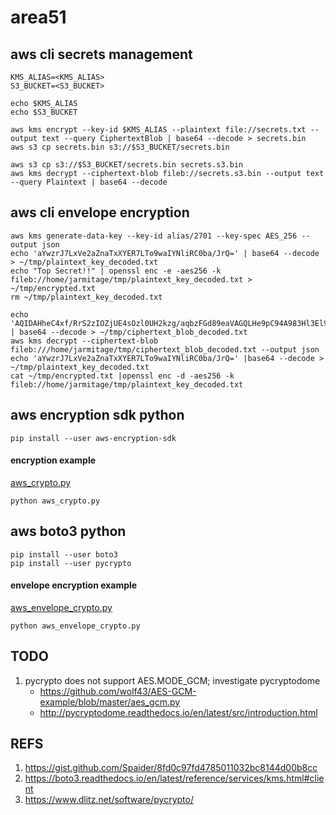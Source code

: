 # area51

## aws cli secrets management
```
KMS_ALIAS=<KMS_ALIAS>
S3_BUCKET=<S3_BUCKET>

echo $KMS_ALIAS
echo $S3_BUCKET

aws kms encrypt --key-id $KMS_ALIAS --plaintext file://secrets.txt --output text --query CiphertextBlob | base64 --decode > secrets.bin
aws s3 cp secrets.bin s3://$S3_BUCKET/secrets.bin

aws s3 cp s3://$S3_BUCKET/secrets.bin secrets.s3.bin
aws kms decrypt --ciphertext-blob fileb://secrets.s3.bin --output text --query Plaintext | base64 --decode

```

## aws cli envelope encryption
```
aws kms generate-data-key --key-id alias/2701 --key-spec AES_256 --output json
echo 'aYwzrJ7LxVe2aZnaTxXYER7LTo9waIYNliRC0ba/JrQ=' | base64 --decode > ~/tmp/plaintext_key_decoded.txt
echo "Top Secret!!" | openssl enc -e -aes256 -k fileb://home/jarmitage/tmp/plaintext_key_decoded.txt > ~/tmp/encrypted.txt
rm ~/tmp/plaintext_key_decoded.txt

echo 'AQIDAHheC4xf/RrS2zIOZjUE4sOzl0UH2kzg/aqbzFGd89eaVAGQLHe9pC94A983Hl3El9lLAAAAfjB8BgkqhkiG9w0BBwagbzBtAgEAMGgGCSqGSIb3DQEHATAeBglghkgBZQMEAS4wEQQMBSlMOHtyiNTUX7rTAgEQgDt9eE5mv9K2UfCSz5rrvMom9YLbi8G+tQIC1/qYM7WJZ8ukNGTZ9dHo8DGJhJaNmELd2p+QI8h/LTj9XQ==' | base64 --decode > ~/tmp/ciphertext_blob_decoded.txt
aws kms decrypt --ciphertext-blob fileb:///home/jarmitage/tmp/ciphertext_blob_decoded.txt --output json
echo 'aYwzrJ7LxVe2aZnaTxXYER7LTo9waIYNliRC0ba/JrQ=' |base64 --decode > ~/tmp/plaintext_key_decoded.txt
cat ~/tmp/encrypted.txt |openssl enc -d -aes256 -k fileb://home/jarmitage/tmp/plaintext_key_decoded.txt

```

## aws encryption sdk python
```
pip install --user aws-encryption-sdk
```
#### encryption example
[aws_crypto.py](aws_crypto.py)
```
python aws_crypto.py
```

## aws boto3 python
```
pip install --user boto3
pip install --user pycrypto
```

#### envelope encryption example
[aws_envelope_crypto.py](aws_envelope_crypto.py)
```
python aws_envelope_crypto.py
```

## TODO
1. pycrypto does not support AES.MODE_GCM; investigate pycryptodome
    * https://github.com/wolf43/AES-GCM-example/blob/master/aes_gcm.py
    * http://pycryptodome.readthedocs.io/en/latest/src/introduction.html

## REFS
1. https://gist.github.com/Spaider/8fd0c97fd4785011032bc8144d00b8cc
2. https://boto3.readthedocs.io/en/latest/reference/services/kms.html#client
3. https://www.dlitz.net/software/pycrypto/
